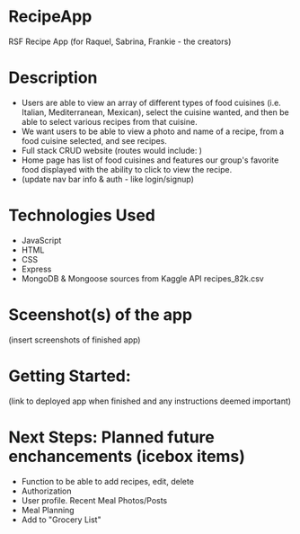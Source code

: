 # RecipeApp

RSF Recipe App (for Raquel, Sabrina, Frankie - the creators)

# Description

- Users are able to view an array of different types of food cuisines (i.e. Italian, Mediterranean, Mexican), select the cuisine wanted, and then be able to select various recipes from that cuisine.
- We want users to be able to view a photo and name of a recipe, from a food cuisine selected, and see recipes.
- Full stack CRUD website (routes would include: )
- Home page has list of food cuisines and features our group's favorite food displayed with the ability to click to view the recipe.
- (update nav bar info & auth - like login/signup)

# Technologies Used

- JavaScript
- HTML
- CSS
- Express
- MongoDB & Mongoose sources from Kaggle API recipes_82k.csv

# Sceenshot(s) of the app

(insert screenshots of finished app)

# Getting Started:

(link to deployed app when finished and any instructions deemed important)

# Next Steps: Planned future enchancements (icebox items)

- Function to be able to add recipes, edit, delete
- Authorization
- User profile. Recent Meal Photos/Posts
- Meal Planning
- Add to "Grocery List"
